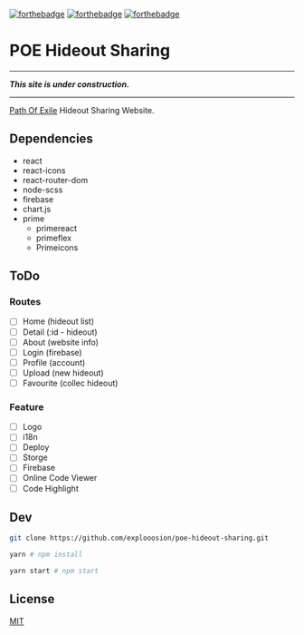 [![forthebadge](https://forthebadge.com/images/badges/makes-people-smile.svg)](https://forthebadge.com)
[![forthebadge](https://forthebadge.com/images/badges/built-with-love.svg)](https://forthebadge.com)
[![forthebadge](https://forthebadge.com/images/badges/ages-18.svg)](https://forthebadge.com)

# POE Hideout Sharing

---

***This site is under construction.***

---

[Path Of Exile](https://www.pathofexile.com/game) Hideout Sharing Website.

## Dependencies

- react
- react-icons
- react-router-dom
- node-scss
- firebase
- chart.js
- prime
  - primereact
  - primeflex
  - Primeicons

## ToDo

### Routes

- [ ] Home (hideout list)
- [ ] Detail (:id - hideout)
- [ ] About (website info)
- [ ] Login (firebase)
- [ ] Profile (account)
- [ ] Upload (new hideout)
- [ ] Favourite (collec hideout)

### Feature

- [ ] Logo
- [ ] i18n
- [ ] Deploy
- [ ] Storge
- [ ] Firebase
- [ ] Online Code Viewer
- [ ] Code Highlight

## Dev

```sh
git clone https://github.com/explooosion/poe-hideout-sharing.git
```

```sh
yarn # npm install
```

```sh
yarn start # npm start
```

## License

[MIT](http://opensource.org/licenses/MIT)
